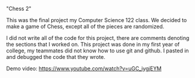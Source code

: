 "Chess 2"

This was the final project my Computer Science 122 class. We decided to make a game of Chess, except all of the pieces are randomized.

I did not write all of the code for this project, there are comments denoting the sections that I worked on. This project was done in my first year of college, my teammates did not know how to use git and github. I pasted in and debugged the code that they wrote.

Demo video:
https://www.youtube.com/watch?v=uGC_iygjEYM
